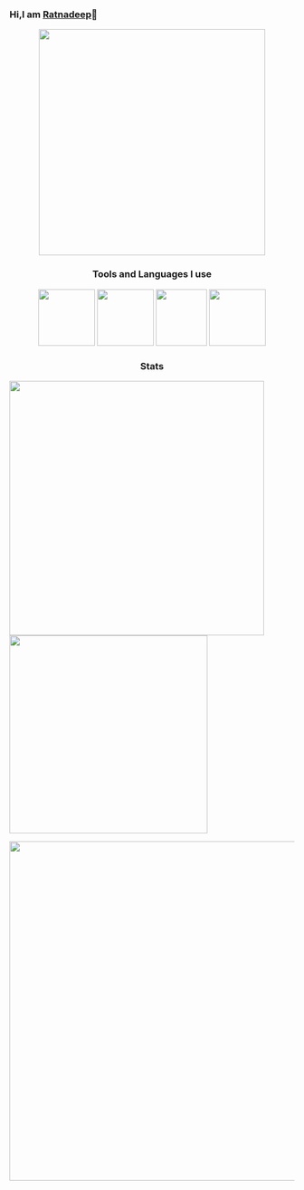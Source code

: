 ### Hi,I am [Ratnadeep](https://ratnadeepysvs.vercel.app/)👋                              
<p align="center">
  <img width="400" height="400" src="https://miro.medium.com/max/842/1*Cp0fpBqgGxt3Sb_mWClqww.gif">
</p>
<h3 align='center'>Tools and Languages I use</h3>
<p align='center'>
      <a href='#'><img src='https://bit.ly/3qFuBVA' width="100" height="100" margin="20"></a>
      <a href='#'><img src='https://cdn.worldvectorlogo.com/logos/nodejs-icon.svg' width="100" height="100"></a>
      <a href='#'><img src='https://bit.ly/3jyFua4' width="90" height="100"></a>
      <a href='#'><img src='https://bit.ly/2TpOGmA' width="100" height="100"></a>
</p>
<h3 align='center'>Stats</h3>
<p>
  <img width="450"src="https://bit.ly/3ylMdIS">
  <img width="350"src="https://bit.ly/3xjeuiX">
</p>
<p align="center">
  <img width="600"src="https://bit.ly/3qGNeZq">
</p>
